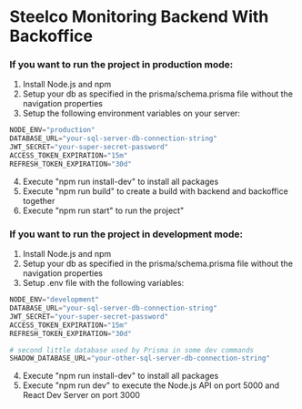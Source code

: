 # Steelco Monitoring Backend With Backoffice

### If you want to run the project in production mode:

1. Install Node.js and npm
2. Setup your db as specified in the prisma/schema.prisma file without the navigation properties
3. Setup the following environment variables on your server:

```python
NODE_ENV="production"
DATABASE_URL="your-sql-server-db-connection-string"
JWT_SECRET="your-super-secret-password"
ACCESS_TOKEN_EXPIRATION="15m"
REFRESH_TOKEN_EXPIRATION="30d"
```

4. Execute "npm run install-dev" to install all packages
5. Execute "npm run build" to create a build with backend and backoffice together
6. Execute "npm run start" to run the project"

### If you want to run the project in development mode:

1. Install Node.js and npm
2. Setup your db as specified in the prisma/schema.prisma file without the navigation properties
3. Setup .env file with the following variables:

```python
NODE_ENV="development"
DATABASE_URL="your-sql-server-db-connection-string"
JWT_SECRET="your-super-secret-password"
ACCESS_TOKEN_EXPIRATION="15m"
REFRESH_TOKEN_EXPIRATION="30d"

# second little database used by Prisma in some dev commands
SHADOW_DATABASE_URL="your-other-sql-server-db-connection-string"
```

4. Execute "npm run install-dev" to install all packages
5. Execute "npm run dev" to execute the Node.js API
   on port 5000 and React Dev Server on port 3000
